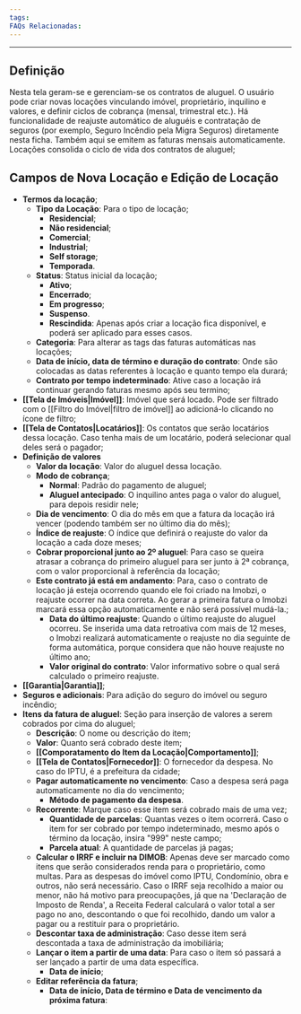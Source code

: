 ```yaml
---
tags:
FAQs Relacionadas:
---
```

---
## Definição

Nesta tela geram-se e gerenciam-se os contratos de aluguel. O usuário pode criar novas locações vinculando imóvel, proprietário, inquilino e valores, e definir ciclos de cobrança (mensal, trimestral etc.). Há funcionalidade de reajuste automático de aluguéis e contratação de seguros (por exemplo, Seguro Incêndio pela Migra Seguros) diretamente nesta ficha. Também aqui se emitem as faturas mensais automaticamente. Locações consolida o ciclo de vida dos contratos de aluguel;

## Campos de Nova Locação e Edição de Locação

- **Termos da locação**;
	- **Tipo da Locação**: Para o tipo de locação;
		- **Residencial**;
		- **Não residencial**;
		- **Comercial**;
		- **Industrial**;
		- **Self storage**;
		- **Temporada**.
	- **Status**: Status inicial da locação;
		- **Ativo**;
		- **Encerrado**;
		- **Em progresso**;
		- **Suspenso**.
		- **Rescindida**: Apenas após criar a locação fica disponível, e poderá ser aplicado para esses casos.
	- **Categoria**: Para alterar as tags das faturas automáticas nas locações;
	- **Data de início, data de término e duração do contrato**: Onde são colocadas as datas referentes à locação e quanto tempo ela durará;
	- **Contrato por tempo indeterminado**: Ative caso a locação irá continuar gerando faturas mesmo após seu termino;
- **[[Tela de Imóveis|Imóvel]]**: Imóvel que será locado. Pode ser filtrado com o [[Filtro do Imóvel|filtro de imóvel]] ao adicioná-lo clicando no ícone de filtro;
- **[[Tela de Contatos|Locatários]]**: Os contatos que serão locatários dessa locação. Caso tenha mais de um locatário, poderá selecionar qual deles será o pagador;
- **Definição de valores**
	- **Valor da locação**: Valor do aluguel dessa locação.
	- **Modo de cobrança**;
		- **Normal**: Padrão do pagamento de aluguel;
		- **Aluguel antecipado**: O inquilino antes paga o valor do aluguel, para depois residir nele;
	- **Dia de vencimento**: O dia do mês em que a fatura da locação irá vencer (podendo também ser no último dia do mês);
	- **Índice de reajuste**: O índice que definirá o reajuste do valor da locação a cada doze meses;
	- **Cobrar proporcional junto ao 2º aluguel**: Para caso se queira atrasar a cobrança do primeiro aluguel para ser junto à 2ª cobrança, com o valor proporcional à referência da locação;
	- **Este contrato já está em andamento**: Para, caso o contrato de locação já esteja ocorrendo quando ele foi criado na Imobzi, o reajuste ocorrer na data correta. Ao gerar a primeira fatura o Imobzi marcará essa opção automaticamente e não será possível mudá-la.;
		- **Data do último reajuste**: Quando o último reajuste do aluguel ocorreu. Se inserida uma data retroativa com mais de 12 meses, o Imobzi realizará automaticamente o reajuste no dia seguinte de forma automática, porque considera que não houve reajuste no último ano;
		- **Valor original do contrato**: Valor informativo sobre o qual será calculado o primeiro reajuste.
- **[[Garantia|Garantia]]**;
- **Seguros e adicionais**: Para adição do seguro do imóvel ou seguro incêndio;
- **Itens da fatura de aluguel**: Seção para inserção de valores a serem cobrados por cima do aluguel;
	- **Descrição**: O nome ou descrição do item;
	- **Valor**: Quanto será cobrado deste item;
	- **[[Comporatamento do Item da Locação|Comportamento]]**;
	- **[[Tela de Contatos|Fornecedor]]**: O fornecedor da despesa. No caso do IPTU, é a prefeitura da cidade;
	- **Pagar automaticamente no vencimento**: Caso a despesa será paga automaticamente no dia do vencimento;
		- **Método de pagamento da despesa**.
	- **Recorrente**: Marque caso esse item será cobrado mais de uma vez;
		- **Quantidade de parcelas**: Quantas vezes o item ocorrerá. Caso o item for ser cobrado por tempo indeterminado, mesmo após o término da locação, insira "999" neste campo;
		- **Parcela atual**: A quantidade de parcelas já pagas;
	- **Calcular o IRRF e incluir na DIMOB**: Apenas deve ser marcado como itens que serão considerados renda para o proprietário, como multas. Para as despesas do imóvel como IPTU, Condomínio, obra e outros, não será necessário. Caso o IRRF seja recolhido a maior ou menor, não há motivo para preocupações, já que na 'Declaração de Imposto de Renda', a Receita Federal calculará o valor total a ser pago no ano, descontando o que foi recolhido, dando um valor a pagar ou a restituir para o proprietário.
	- **Descontar taxa de administração**: Caso desse item será descontada a taxa de administração da imobiliária;
	- **Lançar o item a partir de uma data**: Para caso o item só passará a ser lançado a partir de uma data específica.
		- **Data de início**;
	- **Editar referência da fatura**;
		- **Data de início, Data de término e Data de vencimento da próxima fatura**: 